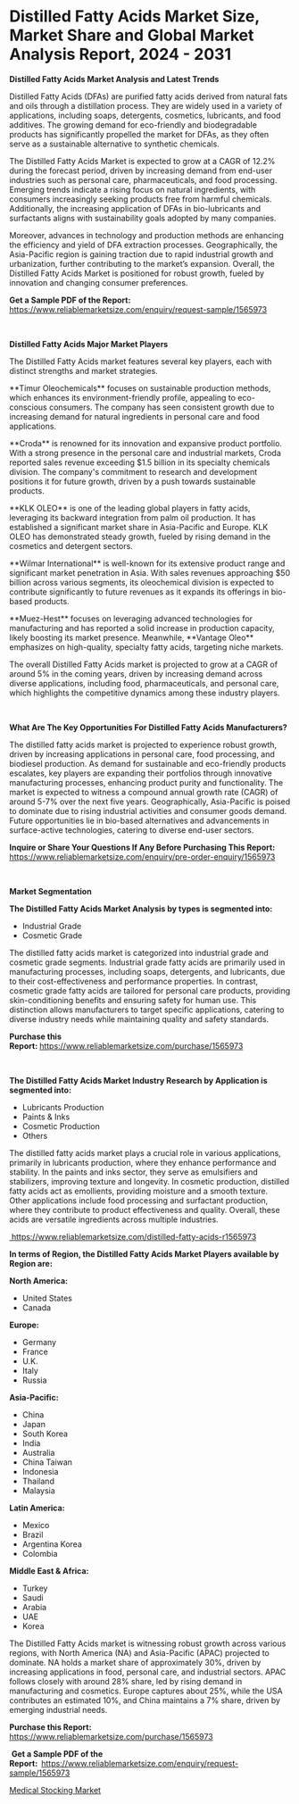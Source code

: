 <p><h1>Distilled Fatty Acids Market Size, Market Share and Global Market Analysis Report, 2024 - 2031</h1></p><p><strong>Distilled Fatty Acids Market Analysis and Latest Trends</strong></p>
<p><p>Distilled Fatty Acids (DFAs) are purified fatty acids derived from natural fats and oils through a distillation process. They are widely used in a variety of applications, including soaps, detergents, cosmetics, lubricants, and food additives. The growing demand for eco-friendly and biodegradable products has significantly propelled the market for DFAs, as they often serve as a sustainable alternative to synthetic chemicals.</p><p>The Distilled Fatty Acids Market is expected to grow at a CAGR of 12.2% during the forecast period, driven by increasing demand from end-user industries such as personal care, pharmaceuticals, and food processing. Emerging trends indicate a rising focus on natural ingredients, with consumers increasingly seeking products free from harmful chemicals. Additionally, the increasing application of DFAs in bio-lubricants and surfactants aligns with sustainability goals adopted by many companies.</p><p>Moreover, advances in technology and production methods are enhancing the efficiency and yield of DFA extraction processes. Geographically, the Asia-Pacific region is gaining traction due to rapid industrial growth and urbanization, further contributing to the market’s expansion. Overall, the Distilled Fatty Acids Market is positioned for robust growth, fueled by innovation and changing consumer preferences.</p></p>
<p><strong>Get a Sample PDF of the Report:&nbsp;</strong> <a href="https://www.reliablemarketsize.com/enquiry/request-sample/1565973?utm_campaign=1103&utm_medium=2&utm_source=Github&utm_content=ia&utm_term=08112024&utm_id=distilled-fatty-acids">https://www.reliablemarketsize.com/enquiry/request-sample/1565973</a></p>
<p>&nbsp;</p>
<p><strong>Distilled Fatty Acids Major Market Players</strong></p>
<p><p>The Distilled Fatty Acids market features several key players, each with distinct strengths and market strategies. </p><p>**Timur Oleochemicals** focuses on sustainable production methods, which enhances its environment-friendly profile, appealing to eco-conscious consumers. The company has seen consistent growth due to increasing demand for natural ingredients in personal care and food applications.</p><p>**Croda** is renowned for its innovation and expansive product portfolio. With a strong presence in the personal care and industrial markets, Croda reported sales revenue exceeding $1.5 billion in its specialty chemicals division. The company's commitment to research and development positions it for future growth, driven by a push towards sustainable products.</p><p>**KLK OLEO** is one of the leading global players in fatty acids, leveraging its backward integration from palm oil production. It has established a significant market share in Asia-Pacific and Europe. KLK OLEO has demonstrated steady growth, fueled by rising demand in the cosmetics and detergent sectors.</p><p>**Wilmar International** is well-known for its extensive product range and significant market penetration in Asia. With sales revenues approaching $50 billion across various segments, its oleochemical division is expected to contribute significantly to future revenues as it expands its offerings in bio-based products.</p><p>**Muez-Hest** focuses on leveraging advanced technologies for manufacturing and has reported a solid increase in production capacity, likely boosting its market presence. Meanwhile, **Vantage Oleo** emphasizes on high-quality, specialty fatty acids, targeting niche markets.</p><p>The overall Distilled Fatty Acids market is projected to grow at a CAGR of around 5% in the coming years, driven by increasing demand across diverse applications, including food, pharmaceuticals, and personal care, which highlights the competitive dynamics among these industry players.</p></p>
<p>&nbsp;</p>
<p><strong>What Are The Key Opportunities For Distilled Fatty Acids Manufacturers?</strong></p>
<p><p>The distilled fatty acids market is projected to experience robust growth, driven by increasing applications in personal care, food processing, and biodiesel production. As demand for sustainable and eco-friendly products escalates, key players are expanding their portfolios through innovative manufacturing processes, enhancing product purity and functionality. The market is expected to witness a compound annual growth rate (CAGR) of around 5-7% over the next five years. Geographically, Asia-Pacific is poised to dominate due to rising industrial activities and consumer goods demand. Future opportunities lie in bio-based alternatives and advancements in surface-active technologies, catering to diverse end-user sectors.</p></p>
<p><strong>Inquire or Share Your Questions If Any Before Purchasing This Report:</strong> <a href="https://www.reliablemarketsize.com/enquiry/pre-order-enquiry/1565973?utm_campaign=1103&utm_medium=2&utm_source=Github&utm_content=ia&utm_term=08112024&utm_id=distilled-fatty-acids">https://www.reliablemarketsize.com/enquiry/pre-order-enquiry/1565973</a></p>
<p>&nbsp;</p>
<p><strong>Market Segmentation</strong></p>
<p><strong>The Distilled Fatty Acids Market Analysis by types is segmented into:</strong></p>
<p><ul><li>Industrial Grade</li><li>Cosmetic Grade</li></ul></p>
<p><p>The distilled fatty acids market is categorized into industrial grade and cosmetic grade segments. Industrial grade fatty acids are primarily used in manufacturing processes, including soaps, detergents, and lubricants, due to their cost-effectiveness and performance properties. In contrast, cosmetic grade fatty acids are tailored for personal care products, providing skin-conditioning benefits and ensuring safety for human use. This distinction allows manufacturers to target specific applications, catering to diverse industry needs while maintaining quality and safety standards.</p></p>
<p><strong>Purchase this Report:&nbsp;</strong><a href="https://www.reliablemarketsize.com/purchase/1565973?utm_campaign=1103&utm_medium=2&utm_source=Github&utm_content=ia&utm_term=08112024&utm_id=distilled-fatty-acids">https://www.reliablemarketsize.com/purchase/1565973</a></p>
<p>&nbsp;</p>
<p><strong>The Distilled Fatty Acids Market Industry Research by Application is segmented into:</strong></p>
<p><ul><li>Lubricants Production</li><li>Paints & Inks</li><li>Cosmetic Production</li><li>Others</li></ul></p>
<p><p>The distilled fatty acids market plays a crucial role in various applications, primarily in lubricants production, where they enhance performance and stability. In the paints and inks sector, they serve as emulsifiers and stabilizers, improving texture and longevity. In cosmetic production, distilled fatty acids act as emollients, providing moisture and a smooth texture. Other applications include food processing and surfactant production, where they contribute to product effectiveness and quality. Overall, these acids are versatile ingredients across multiple industries.</p></p>
<p><a href="https://www.reliablemarketsize.com/distilled-fatty-acids-r1565973?utm_campaign=1103&utm_medium=2&utm_source=Github&utm_content=ia&utm_term=08112024&utm_id=distilled-fatty-acids">&nbsp;https://www.reliablemarketsize.com/distilled-fatty-acids-r1565973</a></p>
<p><strong>In terms of Region, the Distilled Fatty Acids Market Players available by Region are:</strong></p>
<p>
    <p> <strong> North America: </strong>
        <ul>
            <li>United States</li>
            <li>Canada</li>
        </ul>
        </p> 
    <p> <strong> Europe: </strong>
        <ul>
            <li>Germany</li>
            <li>France</li>
            <li>U.K.</li>
            <li>Italy</li>
            <li>Russia</li>
        </ul>
        </p> 
    <p> <strong> Asia-Pacific: </strong>
        <ul>
            <li>China</li>
            <li>Japan</li>
            <li>South Korea</li>
            <li>India</li>
            <li>Australia</li>
            <li>China Taiwan</li>
            <li>Indonesia</li>
            <li>Thailand</li>
            <li>Malaysia</li>
        </ul>
        </p> 
    <p> <strong> Latin America: </strong>
        <ul>
            <li>Mexico</li>
            <li>Brazil</li>
            <li>Argentina Korea</li>
            <li>Colombia</li>
        </ul>
        </p> 
    <p> <strong> Middle East & Africa: </strong>
        <ul>
            <li>Turkey</li>
            <li>Saudi</li>
            <li>Arabia</li>
            <li>UAE</li>
            <li>Korea</li>
        </ul>
    </p>
    </p>
<p><p>The Distilled Fatty Acids market is witnessing robust growth across various regions, with North America (NA) and Asia-Pacific (APAC) projected to dominate. NA holds a market share of approximately 30%, driven by increasing applications in food, personal care, and industrial sectors. APAC follows closely with around 28% share, led by rising demand in manufacturing and cosmetics. Europe captures about 25%, while the USA contributes an estimated 10%, and China maintains a 7% share, driven by emerging industrial needs.</p></p>
<p><strong>Purchase this Report: </strong><a href="https://www.reliablemarketsize.com/purchase/1565973?utm_campaign=1103&utm_medium=2&utm_source=Github&utm_content=ia&utm_term=08112024&utm_id=distilled-fatty-acids">https://www.reliablemarketsize.com/purchase/1565973</a></p>
<p>&nbsp;<strong>Get a Sample PDF of the Report:&nbsp;&nbsp;</strong><a href="https://www.reliablemarketsize.com/enquiry/request-sample/1565973?utm_campaign=1103&utm_medium=2&utm_source=Github&utm_content=ia&utm_term=08112024&utm_id=distilled-fatty-acids">https://www.reliablemarketsize.com/enquiry/request-sample/1565973</a></p>
<p><strong></strong></p>
<p><p><a href="https://issuu.com/reportprime-2/docs/medical-stocking-market-size-2030.p_4003a64d0c3abc?utm_campaign=1103&utm_medium=2&utm_source=Github&utm_content=ia&utm_term=08112024&utm_id=distilled-fatty-acids">Medical Stocking Market</a></p></p>